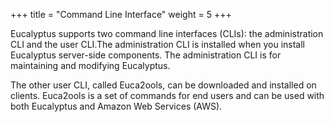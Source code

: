 +++
title = "Command Line Interface"
weight = 5
+++

Eucalyptus supports two command line interfaces (CLIs): the administration CLI and the user CLI.The administration CLI is installed when you install Eucalyptus server-side components. The administration CLI is for maintaining and modifying Eucalyptus. 

The other user CLI, called Euca2ools, can be downloaded and installed on clients. Euca2ools is a set of commands for end users and can be used with both Eucalyptus and Amazon Web Services (AWS). 

